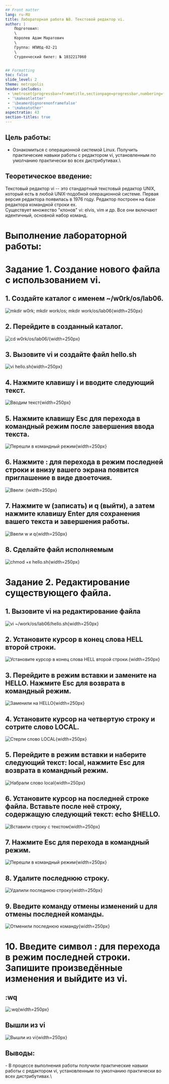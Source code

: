 ```yaml
---
## Front matter
lang: ru-RU
title: Лабораторная работа №8. Текстовой редактор vi.
author: |
	Подготовил:
	\
	Королев Адам Маратович
	\
	Группа: НПИбд-02-21
	\
	Студенческий билет: № 1032217060


## Formatting
toc: false
slide_level: 2
theme: metropolis
header-includes: 
 - \metroset{progressbar=frametitle,sectionpage=progressbar,numbering=fraction}
 - '\makeatletter'
 - '\beamer@ignorenonframefalse'
 - '\makeatother'
aspectratio: 43
section-titles: true
---
```

## Цель работы:

- Ознакомиться с операционной системой Linux. Получить практические навыки работы с редактором vi, установленным по умолчанию практически во всех дистрибутивах.\


## Теоретическое введение:

Текстовый редактор vi -- это стандартный текстовый редактор UNIX, который есть в любой UNIX-подобной операционной системе. Первая версия редактора появилась в 1976 году. Редактор построен на базе редактора командной строки ex.\
Существует множество "клонов" vi: elvis, vim и др. Все они включают идентичный, основной набор команд. 


# Выполнение лабораторной работы:

# Задание 1. Создание нового файла с использованием vi.

## 1. Создайте каталог с именем ~/w0rk/os/lab06.

![mkdir w0rk; mkdir work/os; mkdir work/os/lab06](img/1.png){width=250px}


## 2. Перейдите в созданный каталог.

![cd w0rk/os/lab06/](img/2.png){width=250px}


## 3. Вызовите vi и создайте файл hello.sh
![vi hello.sh](img/3.png){width=250px}


## 4. Нажмите клавишу i и вводите следующий текст.


![Вводим текст](img/4.png){width=250px}

## 5. Нажмите клавишу Esc для перехода в командный режим после завершения ввода текста.

![Перешли в командный режим](img/5.png){width=250px}


## 6. Нажмите : для перехода в режим последней строки и внизу вашего экрана появится приглашение в виде двоеточия.

![Ввели :](img/6.png){width=250px}


## 7. Нажмите w (записать) и q (выйти), а затем нажмите клавишу Enter для сохранения вашего текста и завершения работы.

![Ввели w и q](img/7.png){width=250px}


## 8. Сделайте файл исполняемым

![chmod +x hello.sh](img/8.png){width=250px}


# Задание 2. Редактирование существующего файла.

## 1. Вызовите vi на редактирование файла


![vi ~/work/os/lab06/hello.sh](img/9.png){width=250px}


## 2. Установите курсор в конец слова HELL второй строки.

![Установите курсор в конец слова HELL второй строки.](img/10.png){width=250px}



## 3. Перейдите в режим вставки и замените на HELLO. Нажмите Esc для возврата в командный режим.

![Заменили на HELLO](img/11.png){width=250px}



## 4. Установите курсор на четвертую строку и сотрите слово LOCAL.

![Стерли слово LOCAL](img/12.png){width=250px}


## 5. Перейдите в режим вставки и наберите следующий текст: local, нажмите Esc для возврата в командный режим.

![Набрали слово local](img/13.png){width=250px}



## 6. Установите курсор на последней строке файла. Вставьте после неё строку, содержащую следующий текст: echo $HELLO.

![Вставили строку с текстом](img/14.png){width=250px}



## 7. Нажмите Esc для перехода в командный режим.

![Перешли в командный режим](img/15.png){width=250px}



## 8. Удалите последнюю строку.

![Удалили последнюю строку](img/16.png){width=250px}


## 9. Введите команду отмены изменений u для отмены последней команды.

![Отменили последнюю команду](img/17.png){width=250px}



# 10. Введите символ : для перехода в режим последней строки. Запишите произведённые изменения и выйдите из vi.

## :wq
![:wq](img/18.png){width=250px}

## Вышли из vi
![Вышли из vi](img/19.png){width=250px}




## Выводы: 

\- В процессе выполнения работы получили практические навыки работы с редактором vi, установленным по умолчанию практически во всех дистрибутивах.\

